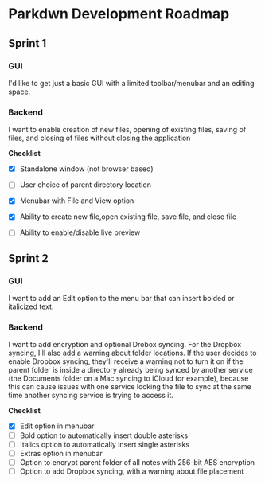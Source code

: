 # Parkdwn Development Roadmap

## Sprint 1

### GUI
I'd like to get just a basic GUI with a limited toolbar/menubar and an editing space.

### Backend
I want to enable creation of new files, opening of existing files, saving of files, and closing of files without closing the application

**Checklist**
- [x] Standalone window (not browser based)
- [ ] User choice of parent directory location
- [x] Menubar with File and View option
- [x] Ability to create new file,open existing file, save file, and close file
- [ ] Ability to enable/disable live preview


## Sprint 2

### GUI
I want to add an Edit option to the menu bar that can insert bolded or italicized text.

### Backend
I want to add encryption and optional Drobox syncing.  For the Dropbox syncing, I'll also add a warning about folder locations.  If the user decides to enable Dropbox syncing, they'll receive a warning not to turn it on if the parent folder is inside a directory already being synced by another service (the Documents folder on a Mac syncing to iCloud for example), because this can cause issues with one service locking the file to sync at the same time another syncing service is trying to access it.

**Checklist**
- [x] Edit option in menubar
- [ ] Bold option to automatically insert double asterisks
- [ ] Italics option to automatically insert single asterisks
- [ ] Extras option in menubar
- [ ] Option to encrypt parent folder of all notes with 256-bit AES encryption
- [ ] Option to add Dropbox syncing, with a warning about file  placement